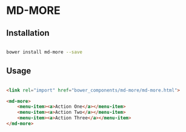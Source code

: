 # MD-MORE



## Installation

``` bash

bower install md-more --save

```

## Usage

```html

<link rel="import" href="bower_components/md-more/md-more.html">

<md-more>
    <menu-item><a>Action One</a></menu-item>
    <menu-item><a>Action Two</a></menu-item>
    <menu-item><a>Action Three</a></menu-item>
</md-more>
```



